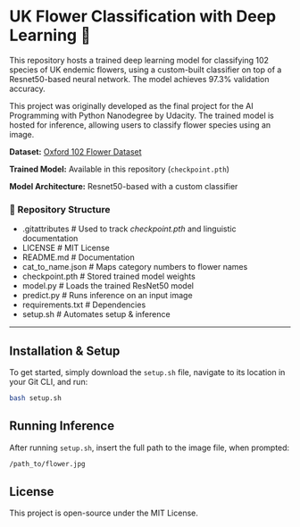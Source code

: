 # UK Flower Classification with Deep Learning 🌺

This repository hosts a trained deep learning model for classifying 102 species of UK endemic flowers, using a custom-built classifier on top of a Resnet50-based neural network. The model achieves 97.3% validation accuracy.

This project was originally developed as the final project for the AI Programming with Python Nanodegree by Udacity. The trained model is hosted for inference, allowing users to classify flower species using an image.

**Dataset:** [Oxford 102 Flower Dataset](https://www.robots.ox.ac.uk/~vgg/data/flowers/102/index.html)

**Trained Model:** Available in this repository (`checkpoint.pth`)

**Model Architecture:** Resnet50-based with a custom classifier

### 📂 Repository Structure
- .gitattributes      # Used to track *checkpoint.pth* and linguistic documentation
- LICENSE             # MIT License
- README.md           # Documentation
- cat_to_name.json    # Maps category numbers to flower names
- checkpoint.pth      # Stored trained model weights
- model.py            # Loads the trained ResNet50 model
- predict.py          # Runs inference on an input image
- requirements.txt    # Dependencies
- setup.sh            # Automates setup & inference
---

## **Installation & Setup**
To get started, simply download the `setup.sh` file, navigate to its location in your Git CLI, and run:
```bash
bash setup.sh
```
## Running Inference
After running `setup.sh`, insert the full path to the image file, when prompted:
```bash
/path_to/flower.jpg
```
## License
This project is open-source under the MIT License.
